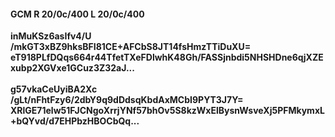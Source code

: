 #### GCM R 20/0c/400 L 20/0c/400
**inMuKSz6asIfv4/U**<br/>**/mkGT3xBZ9hksBFI81CE+AFCbS8JT14fsHmzTTiDuXU=**<br/>**eT918PLfDQqs664r44TfetTXeFDlwhK48Gh/FASSjnbdi5NHSHDne6qjXZExubp2XGVxe1GCuz3Z32aJ...**<br/><br/>
**g57vkaCeUyiBA2Xc**<br/>**/gLt/nFhtFzy6/2dbY9q9dDdsqKbdAxMCbI9PYT3J7Y=**<br/>**XRlGE71elw51FJCNgoXrrjYNf57bhOv5S8kzWxElBysnWsveXj5PFMkymxL+bQYvd/d7EHPbzHBOCbQq...**